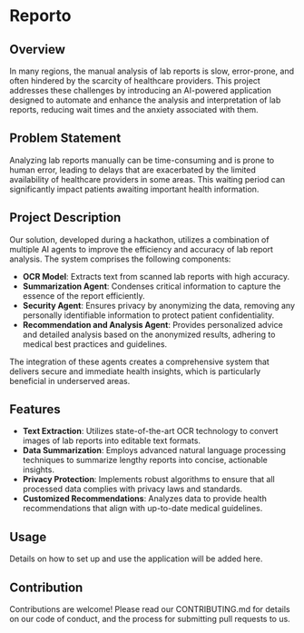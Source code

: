 # Reporto

## Overview

In many regions, the manual analysis of lab reports is slow, error-prone, and often hindered by the scarcity of healthcare providers. This project addresses these challenges by introducing an AI-powered application designed to automate and enhance the analysis and interpretation of lab reports, reducing wait times and the anxiety associated with them.

## Problem Statement

Analyzing lab reports manually can be time-consuming and is prone to human error, leading to delays that are exacerbated by the limited availability of healthcare providers in some areas. This waiting period can significantly impact patients awaiting important health information.

## Project Description

Our solution, developed during a hackathon, utilizes a combination of multiple AI agents to improve the efficiency and accuracy of lab report analysis. The system comprises the following components:

- **OCR Model**: Extracts text from scanned lab reports with high accuracy.
- **Summarization Agent**: Condenses critical information to capture the essence of the report efficiently.
- **Security Agent**: Ensures privacy by anonymizing the data, removing any personally identifiable information to protect patient confidentiality.
- **Recommendation and Analysis Agent**: Provides personalized advice and detailed analysis based on the anonymized results, adhering to medical best practices and guidelines.

The integration of these agents creates a comprehensive system that delivers secure and immediate health insights, which is particularly beneficial in underserved areas.

## Features

- **Text Extraction**: Utilizes state-of-the-art OCR technology to convert images of lab reports into editable text formats.
- **Data Summarization**: Employs advanced natural language processing techniques to summarize lengthy reports into concise, actionable insights.
- **Privacy Protection**: Implements robust algorithms to ensure that all processed data complies with privacy laws and standards.
- **Customized Recommendations**: Analyzes data to provide health recommendations that align with up-to-date medical guidelines.

## Usage

Details on how to set up and use the application will be added here.

## Contribution

Contributions are welcome! Please read our CONTRIBUTING.md for details on our code of conduct, and the process for submitting pull requests to us.
